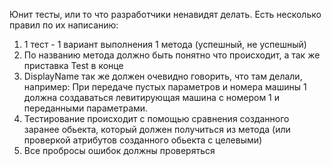 Юнит тесты, или то что разработчики ненавидят делать. Есть несколько правил по их написанию:
1. 1 тест - 1 вариант выполнения 1 метода (успешный, не успешный)
2. По названию метода должно быть понятно что происходит, а так же приставка Test в конце
3. DisplayName так же должен очевидно говорить, что там делали, например: При передаче пустых параметров и номера машины 1 должна создаваться левитирующая машина с номером 1 и переданными параметрами. 
4. Тестирование происходит с помощью сравнения созданного заранее обьекта, который должен получиться из метода (или проверкой атрибутов созданного обьекта с целевыми)
5. Все пробросы ошибок должны проверяться
